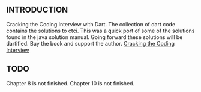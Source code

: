 INTRODUCTION
------------

Cracking the Coding Interview with Dart. The collection of dart code contains 
the solutions to ctci. This was a quick port of some of the solutions found in 
the java solution manual. Going forward these solutions will be dartified. Buy 
the book and support the author. [Cracking the Coding Interview](http://www.amazon.com/dp/098478280X/)

TODO
----

Chapter 8 is not finished. 
Chapter 10 is not finished.

